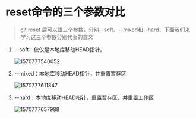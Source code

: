 # reset命令的三个参数对比

> git reset 后可以跟三个参数，分别--soft、--mixed和--hard，下面我们来学习这三个参数分别代表的意义



1. --soft：仅仅是本地库移动HEAD指针。

   ![1570777540052](/images/git/reset-soft参数.png)

2. --mixed：本地库移动HEAD指针，并重置暂存区

   ![1570777611847](/images/git/reset-mixed参数.png)

3. --hard：本地库移动HEAD指针，重置暂存区，并重置工作区

   ![1570777657988](/images/git/reset-hard参数.png)

